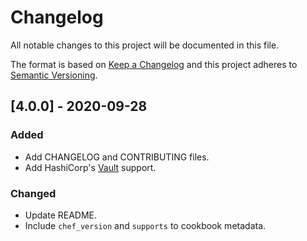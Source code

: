 # Changelog
All notable changes to this project will be documented in this file.

The format is based on [Keep a Changelog](http://keepachangelog.com/en/1.0.0/)
and this project adheres to [Semantic Versioning](http://semver.org/spec/v2.0.0.html).

## [4.0.0] - 2020-09-28
### Added
- Add CHANGELOG and CONTRIBUTING files.
- Add HashiCorp's [Vault](https://www.hashicorp.com/products/vault) support.

### Changed
- Update README.
- Include `chef_version` and `supports` to cookbook metadata.
